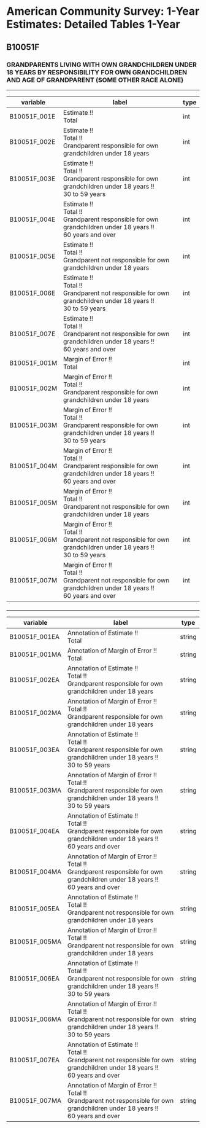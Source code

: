 # American Community Survey: 1-Year Estimates: Detailed Tables 1-Year

## B10051F

### GRANDPARENTS LIVING WITH OWN GRANDCHILDREN UNDER 18 YEARS BY RESPONSIBILITY FOR OWN GRANDCHILDREN AND AGE OF GRANDPARENT (SOME OTHER RACE ALONE)

___

| variable | label | type |
| ----- | ----- | ----- |
| B10051F_001E | Estimate !!<br>Total | int |
| B10051F_002E | Estimate !!<br>Total !!<br>Grandparent responsible for own grandchildren under 18 years | int |
| B10051F_003E | Estimate !!<br>Total !!<br>Grandparent responsible for own grandchildren under 18 years !!<br>30 to 59 years | int |
| B10051F_004E | Estimate !!<br>Total !!<br>Grandparent responsible for own grandchildren under 18 years !!<br>60 years and over | int |
| B10051F_005E | Estimate !!<br>Total !!<br>Grandparent not responsible for own grandchildren under 18 years | int |
| B10051F_006E | Estimate !!<br>Total !!<br>Grandparent not responsible for own grandchildren under 18 years !!<br>30 to 59 years | int |
| B10051F_007E | Estimate !!<br>Total !!<br>Grandparent not responsible for own grandchildren under 18 years !!<br>60 years and over | int |
| B10051F_001M | Margin of Error !!<br>Total | int |
| B10051F_002M | Margin of Error !!<br>Total !!<br>Grandparent responsible for own grandchildren under 18 years | int |
| B10051F_003M | Margin of Error !!<br>Total !!<br>Grandparent responsible for own grandchildren under 18 years !!<br>30 to 59 years | int |
| B10051F_004M | Margin of Error !!<br>Total !!<br>Grandparent responsible for own grandchildren under 18 years !!<br>60 years and over | int |
| B10051F_005M | Margin of Error !!<br>Total !!<br>Grandparent not responsible for own grandchildren under 18 years | int |
| B10051F_006M | Margin of Error !!<br>Total !!<br>Grandparent not responsible for own grandchildren under 18 years !!<br>30 to 59 years | int |
| B10051F_007M | Margin of Error !!<br>Total !!<br>Grandparent not responsible for own grandchildren under 18 years !!<br>60 years and over | int |
### 

___

| variable | label | type |
| ----- | ----- | ----- |
| B10051F_001EA | Annotation of Estimate !!<br>Total | string |
| B10051F_001MA | Annotation of Margin of Error !!<br>Total | string |
| B10051F_002EA | Annotation of Estimate !!<br>Total !!<br>Grandparent responsible for own grandchildren under 18 years | string |
| B10051F_002MA | Annotation of Margin of Error !!<br>Total !!<br>Grandparent responsible for own grandchildren under 18 years | string |
| B10051F_003EA | Annotation of Estimate !!<br>Total !!<br>Grandparent responsible for own grandchildren under 18 years !!<br>30 to 59 years | string |
| B10051F_003MA | Annotation of Margin of Error !!<br>Total !!<br>Grandparent responsible for own grandchildren under 18 years !!<br>30 to 59 years | string |
| B10051F_004EA | Annotation of Estimate !!<br>Total !!<br>Grandparent responsible for own grandchildren under 18 years !!<br>60 years and over | string |
| B10051F_004MA | Annotation of Margin of Error !!<br>Total !!<br>Grandparent responsible for own grandchildren under 18 years !!<br>60 years and over | string |
| B10051F_005EA | Annotation of Estimate !!<br>Total !!<br>Grandparent not responsible for own grandchildren under 18 years | string |
| B10051F_005MA | Annotation of Margin of Error !!<br>Total !!<br>Grandparent not responsible for own grandchildren under 18 years | string |
| B10051F_006EA | Annotation of Estimate !!<br>Total !!<br>Grandparent not responsible for own grandchildren under 18 years !!<br>30 to 59 years | string |
| B10051F_006MA | Annotation of Margin of Error !!<br>Total !!<br>Grandparent not responsible for own grandchildren under 18 years !!<br>30 to 59 years | string |
| B10051F_007EA | Annotation of Estimate !!<br>Total !!<br>Grandparent not responsible for own grandchildren under 18 years !!<br>60 years and over | string |
| B10051F_007MA | Annotation of Margin of Error !!<br>Total !!<br>Grandparent not responsible for own grandchildren under 18 years !!<br>60 years and over | string |

